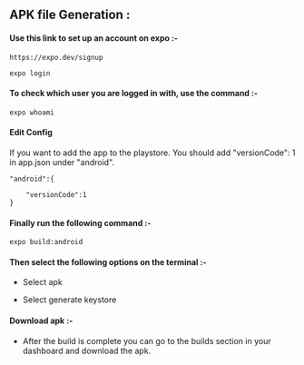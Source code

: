## APK file Generation :

#### Use this link to set up an account on expo :-
```
https://expo.dev/signup
```

```
expo login
``` 

#### To check which user you are logged in with, use the command :-

``` 
expo whoami
``` 

#### Edit Config
If you want to add the app to the playstore. You should add "versionCode": 1 in app.json under "android".

```
"android":{
    
    "versionCode":1
}
```
#### Finally run the following command :-

```
expo build:android
```
#### Then select the following options on the terminal :-

- Select apk

- Select generate keystore


#### Download apk :-
- After the build is complete you can go to the builds section in your dashboard and download the apk.
